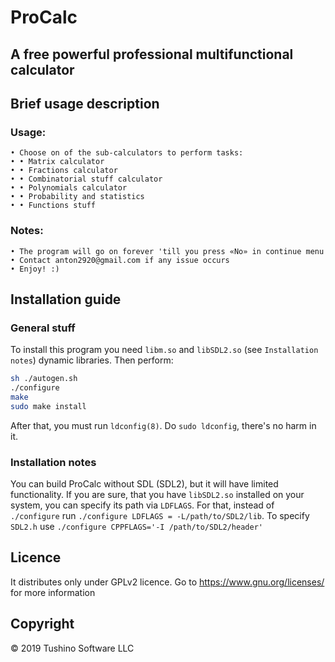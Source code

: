 # ProCalc 
## A free powerful professional multifunctional calculator

## Brief usage description
### Usage:
	• Choose on of the sub-calculators to perform tasks:
 	• • Matrix calculator
 	• • Fractions calculator
 	• • Combinatorial stuff calculator
 	• • Polynomials calculator
 	• • Probability and statistics
 	• • Functions stuff

### Notes:
	• The program will go on forever 'till you press «No» in continue menu
	• Contact anton2920@gmail.com if any issue occurs
	• Enjoy! :)

## Installation guide
### General stuff
To install this program you need `libm.so` and `libSDL2.so` (see `Installation notes`) dynamic libraries.
Then perform: 
```bash
sh ./autogen.sh
./configure
make
sudo make install
```
After that, you must run `ldconfig(8)`.  Do `sudo ldconfig`, there's no harm in it.

### Installation notes
You can build ProCalc without SDL (SDL2), but it will have limited functionality. If you are sure, that you have `libSDL2.so` installed on your system, you can specify its path via `LDFLAGS`. For that, instead of `./configure` run `./configure LDFLAGS = -L/path/to/SDL2/lib`. To specify `SDL2.h` use `./configure CPPFLAGS='-I /path/to/SDL2/header'`

## Licence
It distributes only under GPLv2 licence. Go to https://www.gnu.org/licenses/ for more information

## Copyright 
© 2019 Tushino Software LLC
